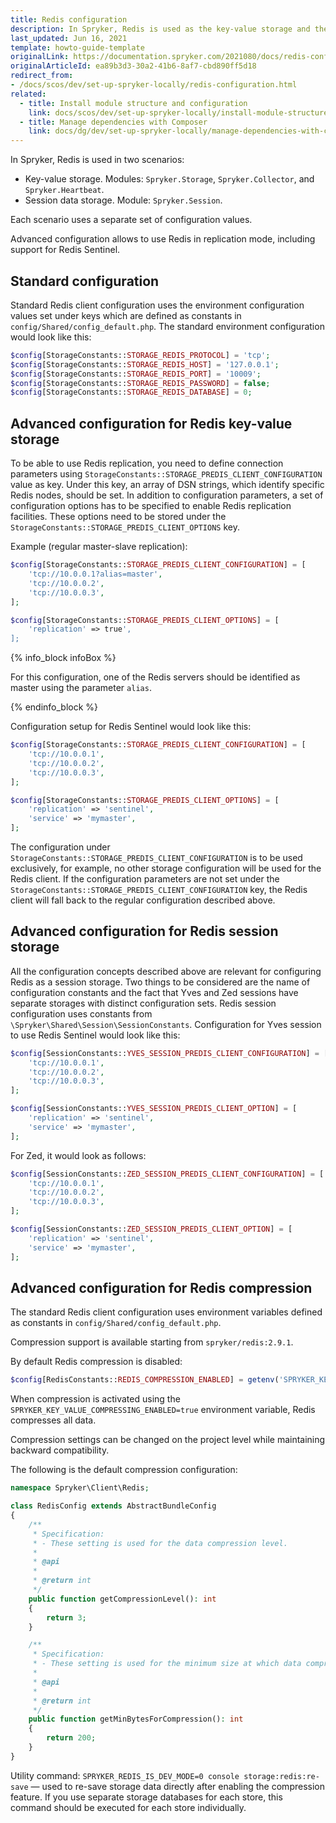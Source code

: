 ```yaml
---
title: Redis configuration
description: In Spryker, Redis is used as the key-value storage and the session data storage.
last_updated: Jun 16, 2021
template: howto-guide-template
originalLink: https://documentation.spryker.com/2021080/docs/redis-configruation
originalArticleId: ea89b3d3-30a2-41b6-8af7-cbd890ff5d18
redirect_from:
- /docs/scos/dev/set-up-spryker-locally/redis-configuration.html
related:
  - title: Install module structure and configuration
    link: docs/scos/dev/set-up-spryker-locally/install-module-structure-and-configuration.html
  - title: Manage dependencies with Composer
    link: docs/dg/dev/set-up-spryker-locally/manage-dependencies-with-composer.html
---
```


In Spryker, Redis is used in two scenarios:

* Key-value storage. Modules: `Spryker.Storage`, `Spryker.Collector`, and `Spryker.Heartbeat`.
* Session data storage. Module: `Spryker.Session`.

Each scenario uses a separate set of configuration values.

Advanced configuration allows to use Redis in replication mode, including support for Redis Sentinel.

## Standard configuration

Standard Redis client configuration uses the environment configuration values set under keys which are defined as constants in `config/Shared/config_default.php`. The standard environment configuration would look like this:

```php
$config[StorageConstants::STORAGE_REDIS_PROTOCOL] = 'tcp';
$config[StorageConstants::STORAGE_REDIS_HOST] = '127.0.0.1';
$config[StorageConstants::STORAGE_REDIS_PORT] = '10009';
$config[StorageConstants::STORAGE_REDIS_PASSWORD] = false;
$config[StorageConstants::STORAGE_REDIS_DATABASE] = 0;
```

## Advanced configuration for Redis key-value storage

To be able to use Redis replication, you need to define connection parameters using `StorageConstants::STORAGE_PREDIS_CLIENT_CONFIGURATION` value as key. Under this key, an array of DSN strings, which identify specific Redis nodes, should be set. In addition to configuration parameters, a set of configuration options has to be specified to enable Redis replication facilities. These options need to be stored under the `StorageConstants::STORAGE_PREDIS_CLIENT_OPTIONS` key.

Example (regular master-slave replication):

```php
$config[StorageConstants::STORAGE_PREDIS_CLIENT_CONFIGURATION] = [
    'tcp://10.0.0.1?alias=master',
    'tcp://10.0.0.2',
    'tcp://10.0.0.3',
];

$config[StorageConstants::STORAGE_PREDIS_CLIENT_OPTIONS] = [
    'replication' => true',
];
```

{% info_block infoBox %}

For this configuration, one of the Redis servers should be identified as master using the parameter `alias`.

{% endinfo_block %}

Configuration setup for Redis Sentinel would look like this:

```php
$config[StorageConstants::STORAGE_PREDIS_CLIENT_CONFIGURATION] = [
    'tcp://10.0.0.1',
    'tcp://10.0.0.2',
    'tcp://10.0.0.3',
];

$config[StorageConstants::STORAGE_PREDIS_CLIENT_OPTIONS] = [
    'replication' => 'sentinel',
    'service' => 'mymaster',
];
```

The configuration under `StorageConstants::STORAGE_PREDIS_CLIENT_CONFIGURATION` is to be used exclusively, for example, no other storage configuration will be used for the Redis client. If the configuration parameters are not set under the `StorageConstants::STORAGE_PREDIS_CLIENT_CONFIGURATION` key, the Redis client will fall back to the regular configuration described above.

## Advanced configuration for Redis session storage

All the configuration concepts described above are relevant for configuring Redis as a session storage. Two things to be considered are the name of configuration constants and the fact that Yves and Zed sessions have separate storages with distinct configuration sets. Redis session configuration uses constants from `\Spryker\Shared\Session\SessionConstants`. Configuration for Yves session to use Redis Sentinel would look like this:

```php
$config[SessionConstants::YVES_SESSION_PREDIS_CLIENT_CONFIGURATION] = [
    'tcp://10.0.0.1',
    'tcp://10.0.0.2',
    'tcp://10.0.0.3',
];

$config[SessionConstants::YVES_SESSION_PREDIS_CLIENT_OPTION] = [
    'replication' => 'sentinel',
    'service' => 'mymaster',
];
```

For Zed, it would look as follows:

```php
$config[SessionConstants::ZED_SESSION_PREDIS_CLIENT_CONFIGURATION] = [
    'tcp://10.0.0.1',
    'tcp://10.0.0.2',
    'tcp://10.0.0.3',
];

$config[SessionConstants::ZED_SESSION_PREDIS_CLIENT_OPTION] = [
    'replication' => 'sentinel',
    'service' => 'mymaster',
];
```

## Advanced configuration for Redis compression

The standard Redis client configuration uses environment variables defined as constants in `config/Shared/config_default.php`.  

Compression support is available starting from `spryker/redis:2.9.1`.  

By default Redis compression is disabled:
```php
$config[RedisConstants::REDIS_COMPRESSION_ENABLED] = getenv('SPRYKER_KEY_VALUE_COMPRESSING_ENABLED') ?: false;
```

When compression is activated using the `SPRYKER_KEY_VALUE_COMPRESSING_ENABLED=true` environment variable, Redis compresses all data.

Compression settings can be changed on the project level while maintaining backward compatibility.

The following is the default compression configuration:


```php
namespace Spryker\Client\Redis;

class RedisConfig extends AbstractBundleConfig
{
    /**
     * Specification:
     * - These setting is used for the data compression level.
     *
     * @api
     *
     * @return int
     */
    public function getCompressionLevel(): int
    {
        return 3;
    }

    /**
     * Specification:
     * - These setting is used for the minimum size at which data compression begins.
     *
     * @api
     *
     * @return int
     */
    public function getMinBytesForCompression(): int
    {
        return 200;
    }
}
```
Utility command: `SPRYKER_REDIS_IS_DEV_MODE=0 console storage:redis:re-save` — used to re-save storage data directly after enabling the compression feature. If you use separate storage databases for each store, this command should be executed for each store individually.
